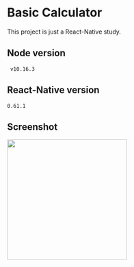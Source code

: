 # Basic Calculator

This project is just a React-Native study.

## Node version
``` v10.16.3```

## React-Native version
```0.61.1```


## Screenshot

<img src='./assets/screen.jpg' width=280>